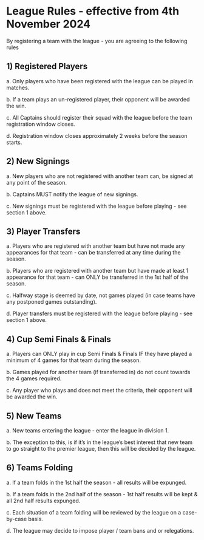# League Rules - effective from 4th November 2024

By registering a team with the league - you are agreeing to the following rules

## 1) Registered Players

a. Only players who have been registered with the league can be played in
matches.

b. If a team plays an un-registered player, their opponent will be awarded
the win.

c. All Captains should register their squad with the league before the team
registration window closes.

d. Registration window closes approximately 2 weeks before the season
starts.

## 2) New Signings

a. New players who are not registered with another team can, be signed at
any point of the season.

b. Captains MUST notify the league of new signings.

c. New signings must be registered with the league before playing - see
section 1 above.

## 3) Player Transfers

a. Players who are registered with another team but have not made any
appearances for that team - can be transferred at any time during the
season.

b. Players who are registered with another team but have made at least 1
appearance for that team - can ONLY be transferred in the 1st half of the
season.

c. Halfway stage is deemed by date, not games played (in case teams
have any postponed games outstanding).

d. Player transfers must be registered with the league before playing - see
section 1 above.

## 4) Cup Semi Finals & Finals

a. Players can ONLY play in cup Semi Finals & Finals IF they have played
a minimum of 4 games for that team during the season.

b. Games played for another team (if transferred in) do not count towards
the 4 games required.

c. Any player who plays and does not meet the criteria, their opponent will
be awarded the win.

## 5) New Teams

a. New teams entering the league - enter the league in division 1.

b. The exception to this, is if it’s in the league’s best interest that new team
to go straight to the premier league, then this will be decided by the
league.

## 6) Teams Folding

a. If a team folds in the 1st half the season - all results will be expunged.

b. If a team folds in the 2nd half of the season - 1st half results will be kept
& all 2nd half results expunged.

c. Each situation of a team folding will be reviewed by the league on a
case-by-case basis.

d. The league may decide to impose player / team bans and or relegations.

